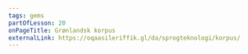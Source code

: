 ```yaml
---
tags: gems
partOfLesson: 20
onPageTitle: Grønlandsk korpus
externalLink: https://oqaasileriffik.gl/da/sprogteknologi/korpus/
---
```

